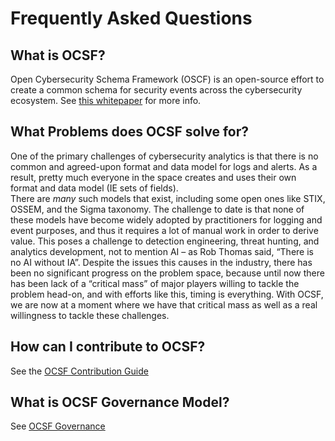 # Frequently Asked Questions

## What is OCSF?
Open Cybersecurity Schema Framework (OSCF)
is an open-source effort to create a common schema
for security events across the cybersecurity ecosystem.
See [this whitepaper](https://github.com/sparrell/ocsf-docs/blob/main/Understanding%20OCSF.pdf)
for more info.

## What Problems does OCSF solve for?
One of the primary challenges of cybersecurity analytics
is that there is no common and agreed-upon format
and data model for logs and alerts.
As a result, pretty much everyone in the space creates
and uses their own format and data model
(IE sets of fields).  
There are *many* such models that exist,
including some open ones like
STIX, OSSEM, and the Sigma taxonomy.
The challenge to date is that none of these
models have become widely adopted by practitioners
for logging and event purposes,
and thus it requires a lot of manual work
in order to derive value.
This poses a challenge to
detection engineering, threat hunting,
and analytics development,
not to mention AI – as Rob Thomas said,
“There is no AI without IA”.
Despite the issues this causes in the industry,
there has been no significant progress on the problem space,
because until now there has been lack of a “critical mass”
of major players willing to tackle the problem head-on, and
with efforts like this, timing is everything.
With OCSF,
we are now at a moment where we have 
that critical mass as well
as a real willingness to tackle these challenges.

## How can I contribute to OCSF?
See the
[OCSF Contribution Guide](https://github.com/ocsf/ocsf-schema/blob/main/CONTRIBUTING.md)

## What is OCSF Governance Model?
See [OCSF Governance](https://github.com/ocsf/governance/blob/main/Governance.md)
